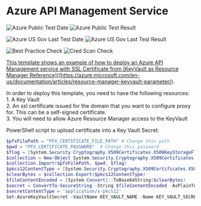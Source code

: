 # Azure API Management Service

![Azure Public Test Date](https://azurequickstartsservice.blob.core.windows.net/badges/201-api-management-create-with-reference-keyvault/PublicLastTestDate.svg)
![Azure Public Test Result](https://azurequickstartsservice.blob.core.windows.net/badges/201-api-management-create-with-reference-keyvault/PublicDeployment.svg)

![Azure US Gov Last Test Date](https://azurequickstartsservice.blob.core.windows.net/badges/201-api-management-create-with-reference-keyvault/FairfaxLastTestDate.svg)
![Azure US Gov Last Test Result](https://azurequickstartsservice.blob.core.windows.net/badges/201-api-management-create-with-reference-keyvault/FairfaxDeployment.svg)

![Best Practice Check](https://azurequickstartsservice.blob.core.windows.net/badges/201-api-management-create-with-reference-keyvault/BestPracticeResult.svg)
![Cred Scan Check](https://azurequickstartsservice.blob.core.windows.net/badges/201-api-management-create-with-reference-keyvault/CredScanResult.svg)

<a href="https://portal.azure.com/#create/Microsoft.Template/uri/https%3A%2F%2Fraw.githubusercontent.com%2Fazure%2Fazure-quickstart-templates%2Fmaster%2F201-api-management-create-with-reference-keyvault%2Fazuredeploy.json" target="_blank">
    


    


This template shows an example of how to deploy an Azure API Management service with SSL Certificate from [KeyVault as Resource Manager Reference]((https://azure.microsoft.com/en-us/documentation/articles/resource-manager-keyvault-parameter/).

<P>
In order to deploy this template, you need to have the following resources: <br />
1. A Key Vault <br />
2. An ssl certificate issued for the domain that you want to configure proxy for. This can be a self-signed certificate.<br />
3. You will need to allow Azure Resource Manager access to the KeyVault <br />
</P>

PowerShell script to upload certificate into a Key Vault Secret:
```Powershell
$pfxFilePath = "PFX_CERTIFICATE_FILE_PATH" # Change this path
$pwd = "PFX_CERTIFICATE_PASSWORD"  # Change this password
$flag = [System.Security.Cryptography.X509Certificates.X509KeyStorageFlags]::Exportable
$collection = New-Object System.Security.Cryptography.X509Certificates.X509Certificate2Collection
$collection.Import($pfxFilePath, $pwd, $flag)
$pkcs12ContentType = [System.Security.Cryptography.X509Certificates.X509ContentType]::Pkcs12
$clearBytes = $collection.Export($pkcs12ContentType)
$fileContentEncoded = [System.Convert]::ToBase64String($clearBytes)
$secret = ConvertTo-SecureString -String $fileContentEncoded -AsPlainText –Force
$secretContentType = 'application/x-pkcs12'
Set-AzureKeyVaultSecret -VaultName KEY_VAULT_NAME -Name KEY_VAULT_SECRET_NAME -SecretValue $Secret -ContentType $secretContentType # Change Key Vault name and Secret name
```


